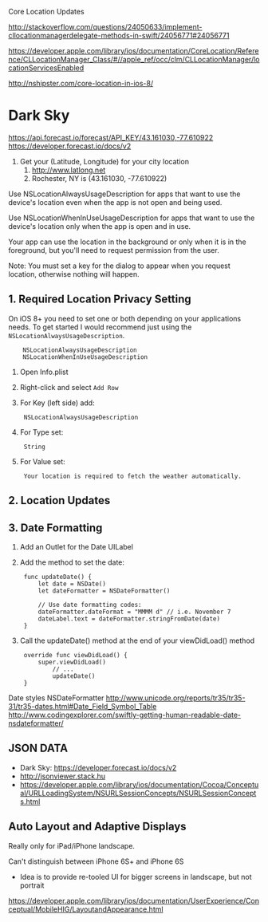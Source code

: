 
Core Location Updates

http://stackoverflow.com/questions/24050633/implement-cllocationmanagerdelegate-methods-in-swift/24056771#24056771

https://developer.apple.com/library/ios/documentation/CoreLocation/Reference/CLLocationManager_Class/#//apple_ref/occ/clm/CLLocationManager/locationServicesEnabled

http://nshipster.com/core-location-in-ios-8/

# Dark Sky #

https://api.forecast.io/forecast/API_KEY/43.161030,-77.610922
https://developer.forecast.io/docs/v2

1. Get your (Latitude, Longitude) for your city location
	1. http://www.latlong.net
	2. Rochester, NY is (43.161030, -77.610922)

Use NSLocationAlwaysUsageDescription for apps that want to use the device's location even when the app is not open and being used.

Use NSLocationWhenInUseUsageDescription for apps that want to use the device's location only when the app is open and in use.

Your app can use the location in the background or only when it is in the foreground, but you'll need to request permission from the user.

Note: You must set a key for the dialog to appear when you request location, otherwise nothing will happen.

## 1. Required Location Privacy Setting ##

On iOS 8+ you need to set one or both depending on your applications needs. To get started I would recommend just using the `NSLocationAlwaysUsageDescription`.

		NSLocationAlwaysUsageDescription
		NSLocationWhenInUseUsageDescription


1. Open Info.plist
2. Right-click and select `Add Row`
3. For Key (left side) add:

		NSLocationAlwaysUsageDescription
				
4. For Type set: 

		String

5. For Value set:

		Your location is required to fetch the weather automatically.
		
## 2. Location Updates ##



## 3. Date Formatting ##

1. Add an Outlet for the Date UILabel


2. Add the method to set the date:

		func updateDate() {
		    let date = NSDate()
		    let dateFormatter = NSDateFormatter()

			// Use date formatting codes: 
		    dateFormatter.dateFormat = "MMMM d" // i.e. November 7
		    dateLabel.text = dateFormatter.stringFromDate(date)
		}

3. Call the updateDate() method at the end of your viewDidLoad() method

		override func viewDidLoad() {
			super.viewDidLoad()
	    		// ...
		    	updateDate()
		}
Date styles
NSDateFormatter
http://www.unicode.org/reports/tr35/tr35-31/tr35-dates.html#Date_Field_Symbol_Table
http://www.codingexplorer.com/swiftly-getting-human-readable-date-nsdateformatter/


## JSON DATA ##

* Dark Sky: https://developer.forecast.io/docs/v2
* http://jsonviewer.stack.hu
* https://developer.apple.com/library/ios/documentation/Cocoa/Conceptual/URLLoadingSystem/NSURLSessionConcepts/NSURLSessionConcepts.html

## Auto Layout and Adaptive Displays ##


Really only for iPad/iPhone landscape. 

Can't distinguish between iPhone 6S+ and iPhone 6S
- Idea is to provide re-tooled UI for bigger screens in landscape, but not portrait

https://developer.apple.com/library/ios/documentation/UserExperience/Conceptual/MobileHIG/LayoutandAppearance.html